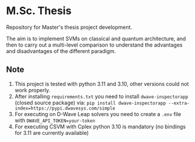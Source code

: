 # M.Sc. Thesis

Repository for Master's thesis project development.

The aim is to implement SVMs on classical and quantum architecture, 
and then to carry out a multi-level comparison to understand 
the advantages and disadvantages of the different paradigm.

## Note 

1) This project is tested with python 3.11 and 3.10, other versions could not work properly.
2) After installing `requirements.txt` you need to install `dwave-inspectorapp` (closed source package) via: 
`pip install dwave-inspectorapp --extra-index=https://pypi.dwavesys.com/simple`
3) For executing on D-Wave Leap solvers you need to create a `.env` file with `DWAVE_API_TOKEN=your-token`
4) For executing CSVM with Cplex python 3.10 is mandatory (no bindings for 3.11 are currently available)